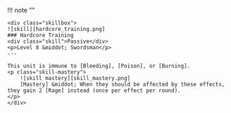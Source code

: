 !!! note ""

    <div class="skillbox">
    ![skill][hardcore_training.png]
    ### Hardcore Training
    <div class="skill">Passive</div>
    <p>Level 8 &middot; Swordsman</p>
    ---

    This unit is immune to [Bleeding], [Poison], or [Burning].
    <p class="skill-mastery">
        ![skill mastery][skill_mastery.png] 
        [Mastery] &middot; When they should be affected by these effects, they gain 2 [Rage] instead (once per effect per round).
    </p> 
    </div>
